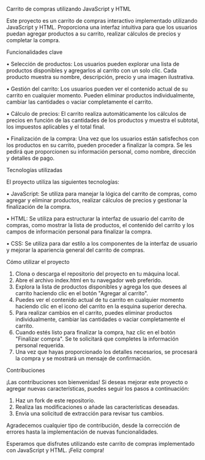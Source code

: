 Carrito de compras utilizando JavaScript y HTML

Este proyecto es un carrito de compras interactivo implementado utilizando JavaScript y HTML. Proporciona una interfaz intuitiva para que los usuarios puedan agregar productos a su carrito, realizar cálculos de precios y completar la compra.

Funcionalidades clave

•	Selección de productos: Los usuarios pueden explorar una lista de productos disponibles y agregarlos al carrito con un solo clic. Cada producto muestra su nombre, descripción, precio y una imagen ilustrativa.

•	Gestión del carrito: Los usuarios pueden ver el contenido actual de su carrito en cualquier momento. Pueden eliminar productos individualmente, cambiar las cantidades o vaciar completamente el carrito.

•	Cálculo de precios: El carrito realiza automáticamente los cálculos de precios en función de las cantidades de los productos y muestra el subtotal, los impuestos aplicables y el total final.

•	Finalización de la compra: Una vez que los usuarios están satisfechos con los productos en su carrito, pueden proceder a finalizar la compra. Se les pedirá que proporcionen su información personal, como nombre, dirección y detalles de pago.


Tecnologías utilizadas

El proyecto utiliza las siguientes tecnologías:

•	JavaScript: Se utiliza para manejar la lógica del carrito de compras, como agregar y eliminar productos, realizar cálculos de precios y gestionar la finalización de la compra.

•	HTML: Se utiliza para estructurar la interfaz de usuario del carrito de compras, como mostrar la lista de productos, el contenido del carrito y los campos de información personal para finalizar la compra.

•	CSS: Se utiliza para dar estilo a los componentes de la interfaz de usuario y mejorar la apariencia general del carrito de compras.


Cómo utilizar el proyecto

1.	Clona o descarga el repositorio del proyecto en tu máquina local.
2.	Abre el archivo index.html en tu navegador web preferido.
3.	Explora la lista de productos disponibles y agrega los que desees al carrito haciendo clic en el botón "Agregar al carrito".
4.	Puedes ver el contenido actual de tu carrito en cualquier momento haciendo clic en el icono del carrito en la esquina superior derecha.
5.	Para realizar cambios en el carrito, puedes eliminar productos individualmente, cambiar las cantidades o vaciar completamente el carrito.
6.	Cuando estés listo para finalizar la compra, haz clic en el botón "Finalizar compra". Se te solicitará que completes la información personal requerida.
7.	Una vez que hayas proporcionado los detalles necesarios, se procesará la compra y se mostrará un mensaje de confirmación.

Contribuciones

¡Las contribuciones son bienvenidas! Si deseas mejorar este proyecto o agregar nuevas características, puedes seguir los pasos a continuación:

1.	Haz un fork de este repositorio.
2.	Realiza las modificaciones o añade las características deseadas.
3.	Envía una solicitud de extracción para revisar tus cambios.

Agradecemos cualquier tipo de contribución, desde la corrección de errores hasta la implementación de nuevas funcionalidades.

Esperamos que disfrutes utilizando este carrito de compras implementado con JavaScript y HTML.
¡Feliz compra!

